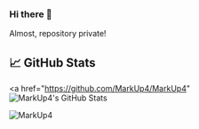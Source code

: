 ### Hi there 👋
Almost, repository private!
<!--
**MarkUp4/MarkUp4** is a ✨ _special_ ✨ repository because its `README.md` (this file) appears on your GitHub profile.


- 🔭 I’m currently working on ...
- 🌱 I’m currently learning ...
- 👯 I’m looking to collaborate on ...
- 🤔 I’m looking for help with ...
- 💬 Ask me about ...
- 📫 How to reach me: ...
- 😄 Pronouns: ...
- ⚡ Fun fact: ...
-->




## &#x1f4c8; GitHub Stats



<a href="https://github.com/MarkUp4/MarkUp4"
    <img align="center" src="https://www.digitalhrtech.com/wp-content/uploads/2019/12/organizational-development.jpeg" alt="MarkUp4's GitHub Stats" />
</a>
<p align="left"> <img src="https://komarev.com/ghpvc/?username=MarkUp4" alt="MarkUp4" /> </p>

<!-- links to your social media accounts -->

[1]: https://github.com/MarkUp4
[2]: https://github.com/MarkUp4/MarkUp4

<!-- links to social media icons -->

<!-- icons with padding -->
[2.1]: http://i.imgur.com/0o48UoR.png (github icon with padding)

<!-- icons without padding -->

[2.2]: http://i.imgur.com/9I6NRUm.png (github icon without padding)
[3.2]: https://raw.githubusercontent.com/MartinHeinz/MartinHeinz/master/linkedin-3-16.png (LinkedIn icon without padding)
